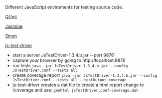 Different JavaScript enviroments for testing source code.

[QUnit](http://qunitjs.com/)

[Jasmine](http://pivotal.github.com/jasmine/)

[Sinon](http://sinonjs.org)

[js-test-driver](http://code.google.com/p/js-test-driver/)
 - start a server JsTestDriver-1.3.4.b.jar --port 9876`
 - capture your browser by going to http://localhost:9876
 - run tests `java -jar JsTestDriver-1.3.4.b.jar --config JsTestDriver.conf --tests all`
 - create coverage report `java -jar JsTestDriver-1.3.4.b.jar --config JsTestDriver.conf --tests all --testOutput coverage`
 - js-test-driver creates a dat file to create a html report change to /coverage and use: `genhtml jsTestDriver.conf-coverage.dat`

